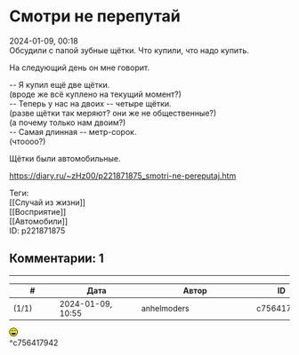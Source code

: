 Смотри не перепутай
===================

  
2024-01-09, 00:18  
 Обсудили с папой зубные щётки. Что купили, что надо купить.   
   
 На следующий день он мне говорит.   
   
 -- Я купил ещё две щётки.   
 (вроде же всё куплено на текущий момент?)   
 -- Теперь у нас на двоих -- четыре щётки.   
 (разве щётки так меряют? они же не общественные?)   
 (а почему только нам двоим?)   
 -- Самая длинная -- метр-сорок.   
 (чтоооо?)   
   
 Щётки были автомобильные.   
  
<https://diary.ru/~zHz00/p221871875_smotri-ne-pereputaj.htm>  
  
Теги:  
[[Случай из жизни]]  
[[Восприятие]]  
[[Автомобили]]  
ID: p221871875  


Комментарии: 1
--------------

  


---



|         #         |              Дата              |                     Автор                     |           ID           |
| --- | --- | --- | --- |
| (1/1) | 2024-01-09, 10:55 | anhelmoders | c756417942 |

  
 ![:laugh:](pics/1126.gif)   
 ^c756417942